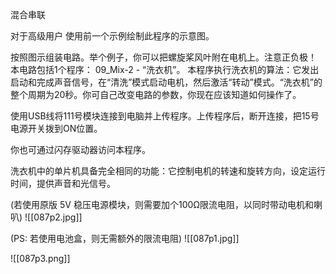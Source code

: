 混合串联

对于高级用户
使用前一个示例绘制此程序的示意图。

按照图示组装电路。举个例子，你可以把螺旋桨风叶附在电机上。注意正负极！
本电路包括1个程序：
09_Mix-2 - “洗衣机”。
本程序执行洗衣机的算法：它发出启动和完成声音信号，在“清洗”模式启动电机，然后激活“转动”模式。“洗衣机”的整个周期为20秒。你可自己改变电路的参数，你现在应该知道如何操作了。

使用USB线将111号模块连接到电脑并上传程序。上传程序后，断开连接，把15号电源开关拨到ON位置。

你也可通过闪存驱动器访问本程序。

洗衣机中的单片机具备完全相同的功能：它控制电机的转速和旋转方向，设定运行时间，提供声音和光信号。

(若使用原版 5V 稳压电源模块，则需要加个100Ω限流电阻，以同时带动电机和喇叭)
![[087p2.jpg]]

(PS: 若使用电池盒，则无需额外的限流电阻)
![[087p1.jpg]]

![[087p3.png]]